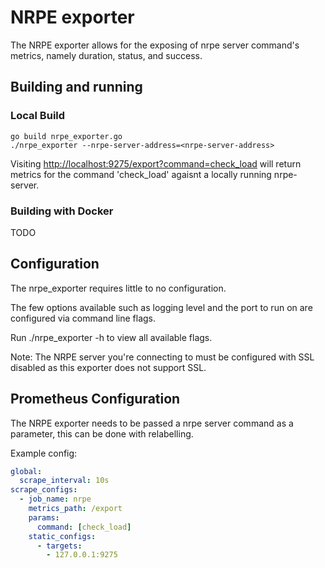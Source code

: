 # NRPE exporter

The NRPE exporter allows for the exposing of nrpe server command's metrics, namely duration, status, and success.

## Building and running

### Local Build

    go build nrpe_exporter.go
    ./nrpe_exporter --nrpe-server-address=<nrpe-server-address>

Visiting [http://localhost:9275/export?command=check_load](http://localhost:9275/export?command=check_load)
will return metrics for the command 'check_load' agaisnt a locally running nrpe-server.

### Building with Docker

TODO

## Configuration

The nrpe_exporter requires little to no configuration.

The few options available such as logging level and the port to run on are configured via command line flags.

Run ./nrpe_exporter -h to view all available flags.

Note: The NRPE server you're connecting to must be configured with SSL disabled as this exporter does not support SSL.

## Prometheus Configuration

The NRPE exporter needs to be passed a nrpe server command as a parameter, this can be
done with relabelling.

Example config:
```yml
global:
  scrape_interval: 10s
scrape_configs:
  - job_name: nrpe
    metrics_path: /export
    params:
      command: [check_load]
    static_configs:
      - targets:
        - 127.0.0.1:9275
```
